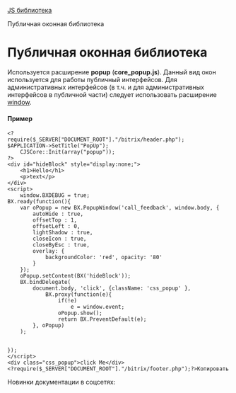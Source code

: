 [JS библиотека](/api_help/js_lib/index.php)

Публичная оконная библиотека

Публичная оконная библиотека
============================

Используется расширение **popup** (**core\_popup.js**). Данный вид окон используется для работы публичный интерфейсов. Для административных интерфейсов (в т.ч. и для административных интерфейсов в публичной части) следует использовать расширение [window](/api_help/js_lib/window/index.php).

#### Пример

```
<?
require($_SERVER["DOCUMENT_ROOT"]."/bitrix/header.php");
$APPLICATION->SetTitle("PopUp");
	CJSCore::Init(array("popup"));
?>
<div id="hideBlock" style="display:none;">
	<h1>Hello</h1>
	<p>text</p>
</div>
<script>
	window.BXDEBUG = true;
BX.ready(function(){
	var oPopup = new BX.PopupWindow('call_feedback', window.body, {
		autoHide : true,
		offsetTop : 1,
		offsetLeft : 0,
		lightShadow : true,
		closeIcon : true,
		closeByEsc : true,
		overlay: {
			backgroundColor: 'red', opacity: '80'
		}
	});
	oPopup.setContent(BX('hideBlock'));
	BX.bindDelegate(
		document.body, 'click', {className: 'css_popup' },
			BX.proxy(function(e){
				if(!e)
					e = window.event;
				oPopup.show();
				return BX.PreventDefault(e);
		}, oPopup)
	);
   
   
});
</script>
<div class="css_popup">click Me</div>
<?require($_SERVER["DOCUMENT_ROOT"]."/bitrix/footer.php");?>Копировать
```

Новинки документации в соцсетях: